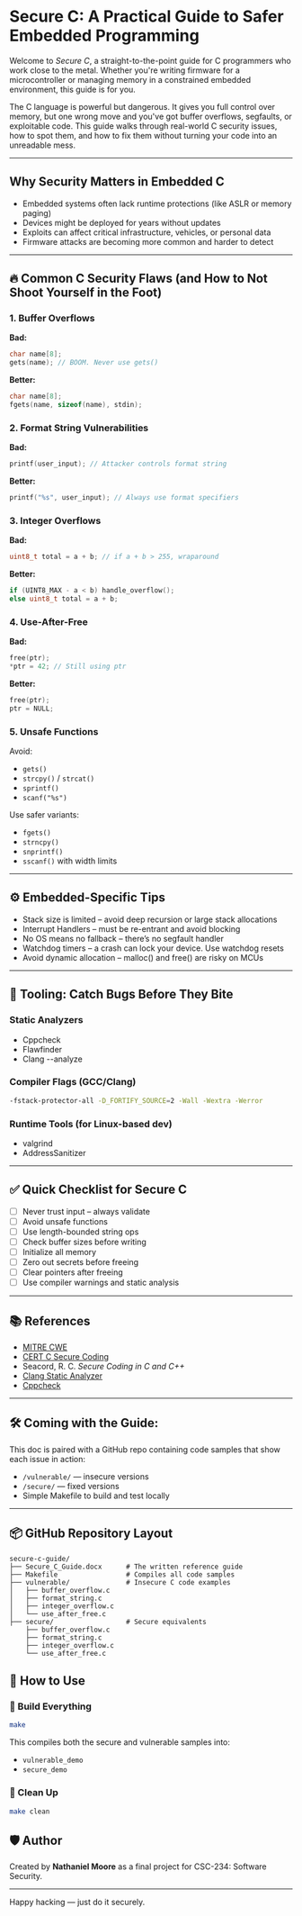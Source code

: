 # Secure C: A Practical Guide to Safer Embedded Programming

Welcome to *Secure C*, a straight-to-the-point guide for C programmers who work close to the metal. Whether you're writing firmware for a microcontroller or managing memory in a constrained embedded environment, this guide is for you.

The C language is powerful but dangerous. It gives you full control over memory, but one wrong move and you've got buffer overflows, segfaults, or exploitable code. This guide walks through real-world C security issues, how to spot them, and how to fix them without turning your code into an unreadable mess.

---

## Why Security Matters in Embedded C

- Embedded systems often lack runtime protections (like ASLR or memory paging)
- Devices might be deployed for years without updates
- Exploits can affect critical infrastructure, vehicles, or personal data
- Firmware attacks are becoming more common and harder to detect

---

## 🔥 Common C Security Flaws (and How to Not Shoot Yourself in the Foot)

### 1. Buffer Overflows
**Bad:**
```c
char name[8];
gets(name); // BOOM. Never use gets()
```

**Better:**
```c
char name[8];
fgets(name, sizeof(name), stdin);
```

### 2. Format String Vulnerabilities
**Bad:**
```c
printf(user_input); // Attacker controls format string
```

**Better:**
```c
printf("%s", user_input); // Always use format specifiers
```

### 3. Integer Overflows
**Bad:**
```c
uint8_t total = a + b; // if a + b > 255, wraparound
```

**Better:**
```c
if (UINT8_MAX - a < b) handle_overflow();
else uint8_t total = a + b;
```

### 4. Use-After-Free
**Bad:**
```c
free(ptr);
*ptr = 42; // Still using ptr
```

**Better:**
```c
free(ptr);
ptr = NULL;
```

### 5. Unsafe Functions
Avoid:
- `gets()`
- `strcpy()` / `strcat()`
- `sprintf()`
- `scanf("%s")`

Use safer variants:
- `fgets()`
- `strncpy()`
- `snprintf()`
- `sscanf()` with width limits

---

## ⚙️ Embedded-Specific Tips

- Stack size is limited – avoid deep recursion or large stack allocations
- Interrupt Handlers – must be re-entrant and avoid blocking
- No OS means no fallback – there’s no segfault handler
- Watchdog timers – a crash can lock your device. Use watchdog resets
- Avoid dynamic allocation – malloc() and free() are risky on MCUs

---

## 🧪 Tooling: Catch Bugs Before They Bite

### Static Analyzers
- Cppcheck
- Flawfinder
- Clang --analyze

### Compiler Flags (GCC/Clang)
```sh
-fstack-protector-all -D_FORTIFY_SOURCE=2 -Wall -Wextra -Werror
```

### Runtime Tools (for Linux-based dev)
- valgrind
- AddressSanitizer

---

## ✅ Quick Checklist for Secure C

- [ ] Never trust input – always validate
- [ ] Avoid unsafe functions
- [ ] Use length-bounded string ops
- [ ] Check buffer sizes before writing
- [ ] Initialize all memory
- [ ] Zero out secrets before freeing
- [ ] Clear pointers after freeing
- [ ] Use compiler warnings and static analysis

---

## 📚 References
- [MITRE CWE](https://cwe.mitre.org)
- [CERT C Secure Coding](https://wiki.sei.cmu.edu)
- Seacord, R. C. *Secure Coding in C and C++*
- [Clang Static Analyzer](https://clang-analyzer.llvm.org)
- [Cppcheck](http://cppcheck.sourceforge.net/)

---

## 🛠 Coming with the Guide:
This doc is paired with a GitHub repo containing code samples that show each issue in action:

- `/vulnerable/` — insecure versions
- `/secure/` — fixed versions
- Simple Makefile to build and test locally

---

## 📦 GitHub Repository Layout

```
secure-c-guide/
├── Secure_C_Guide.docx      # The written reference guide
├── Makefile                 # Compiles all code samples
├── vulnerable/              # Insecure C code examples
│   ├── buffer_overflow.c
│   ├── format_string.c
│   ├── integer_overflow.c
│   └── use_after_free.c
├── secure/                  # Secure equivalents
    ├── buffer_overflow.c
    ├── format_string.c
    ├── integer_overflow.c
    └── use_after_free.c
```

## 🧪 How to Use

### 🔧 Build Everything
```sh
make
```
This compiles both the secure and vulnerable samples into:
- `vulnerable_demo`
- `secure_demo`

### 🧹 Clean Up
```sh
make clean
```

## 🛡️ Author
Created by **Nathaniel Moore** as a final project for CSC-234: Software Security.

---

Happy hacking — just do it securely.
